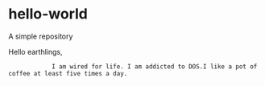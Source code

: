 # hello-world
A simple repository



Hello earthlings,


                I am wired for life. I am addicted to DOS.I like a pot of coffee at least five times a day.

